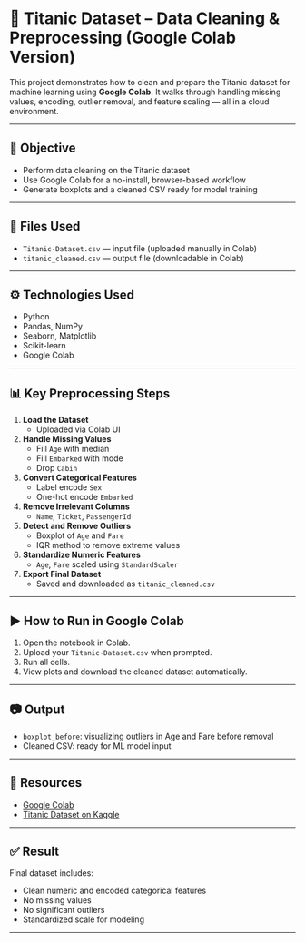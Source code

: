 # 🚢 Titanic Dataset – Data Cleaning & Preprocessing (Google Colab Version)

This project demonstrates how to clean and prepare the Titanic dataset for machine learning using **Google Colab**. It walks through handling missing values, encoding, outlier removal, and feature scaling — all in a cloud environment.

---

## 📌 Objective

- Perform data cleaning on the Titanic dataset
- Use Google Colab for a no-install, browser-based workflow
- Generate boxplots and a cleaned CSV ready for model training

---

## 📂 Files Used

- `Titanic-Dataset.csv` — input file (uploaded manually in Colab)
- `titanic_cleaned.csv` — output file (downloadable in Colab)

---

## ⚙️ Technologies Used

- Python
- Pandas, NumPy
- Seaborn, Matplotlib
- Scikit-learn
- Google Colab

---

## 📊 Key Preprocessing Steps

1. **Load the Dataset**
   - Uploaded via Colab UI
2. **Handle Missing Values**
   - Fill `Age` with median
   - Fill `Embarked` with mode
   - Drop `Cabin`
3. **Convert Categorical Features**
   - Label encode `Sex`
   - One-hot encode `Embarked`
4. **Remove Irrelevant Columns**
   - `Name`, `Ticket`, `PassengerId`
5. **Detect and Remove Outliers**
   - Boxplot of `Age` and `Fare`
   - IQR method to remove extreme values
6. **Standardize Numeric Features**
   - `Age`, `Fare` scaled using `StandardScaler`
7. **Export Final Dataset**
   - Saved and downloaded as `titanic_cleaned.csv`

---

## ▶️ How to Run in Google Colab

1. Open the notebook in Colab.
2. Upload your `Titanic-Dataset.csv` when prompted.
3. Run all cells.
4. View plots and download the cleaned dataset automatically.

---

## 📷 Output

- `boxplot_before`: visualizing outliers in Age and Fare before removal
- Cleaned CSV: ready for ML model input

---

## 🔗 Resources

- [Google Colab](https://colab.research.google.com/)
- [Titanic Dataset on Kaggle](https://www.kaggle.com/datasets/yasserh/titanic-dataset)

---

## ✅ Result

Final dataset includes:
- Clean numeric and encoded categorical features
- No missing values
- No significant outliers
- Standardized scale for modeling

---


